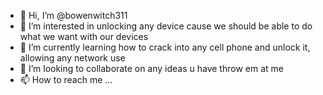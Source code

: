 - 👋 Hi, I’m @bowenwitch311
- 👀 I’m interested in unlocking any device cause we should be able to do what we want with our devices 
- 🌱 I’m currently learning how to crack into any cell phone and unlock it, allowing any network use
- 💞️ I’m looking to collaborate on any ideas u have throw em at me 
- 📫 How to reach me ...

<!---
bowenwitch311/bowenwitch311 is a ✨ special ✨ repository because its `README.md` (this file) appears on your GitHub profile.
You can click the Preview link to take a look at your changes.
--->
